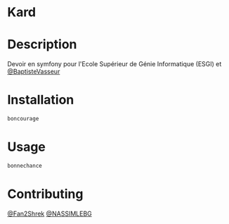 # Kard

# Description
Devoir en symfony pour l'Ecole Supérieur de Génie Informatique (ESGI) et [@BaptisteVasseur](https://github.com/BaptisteVasseur/cours-symfony/blob/main/sujet-projet-symfony.md)

# Installation
```bash
boncourage
```

# Usage
```bash
bonnechance
```

# Contributing
[@Fan2Shrek](https://www.github.com/Fan2Shrek)
[@NASSIMLEBG](https://www.github.com/nassimlnd)
